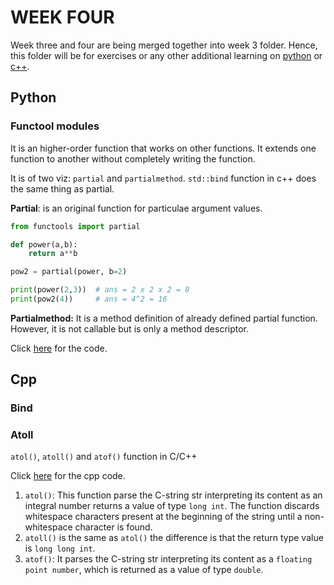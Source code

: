 # WEEK FOUR

Week three and four are being merged together into week 3 folder. Hence, this folder will be for exercises or any other additional learning on <a href="#py">python</a> or <a href="#cpp">c++</a>.

## Python
<div id="py"></div>

### Functool modules

It is an higher-order function that works on other functions. It extends one function to another without completely writing the function. 

It is of two viz: `partial` and `partialmethod`. `std::bind` function in c++ does the same thing as partial.

**Partial**:  is an original function for particulae argument values.

```py
from functools import partial

def power(a,b):
    return a**b

pow2 = partial(power, b=2)

print(power(2,3))  # ans = 2 x 2 x 2 = 8
print(pow2(4))     # ans = 4^2 = 16
```

**Partialmethod:** It is a method definition of already defined partial function. However, it is not callable but is only a method descriptor.

Click <a href="./py/1. partial.py">here</a> for the code.

## Cpp
<div id="cpp"></div>

### Bind

### Atoll

`atol()`, `atoll()` and `atof()` function in C/C++

Click <a href="./cpp/2. atoll.cpp">here</a> for the cpp code.

1. `atol()`: This function parse the C-string str interpreting its content as an integral number returns a value of type `long int`. The function discards whitespace characters present at the beginning of the string until a non-whitespace character is found.
2. `atoll()` is the same as `atol()` the difference is that the return type value is `long long int`.
3. `atof()`: It parses the C-string str interpreting its content as a `floating point number`, which is returned as a value of type `double`.